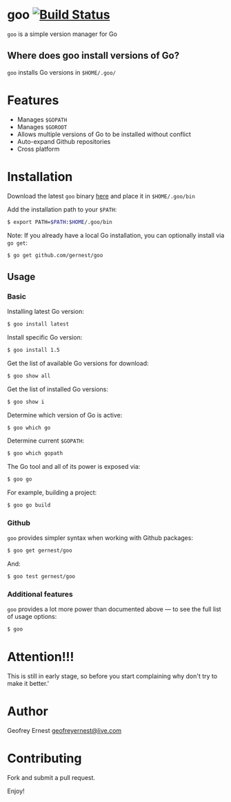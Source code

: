 # goo [![Build Status](https://travis-ci.org/gernest/goo.svg)](https://travis-ci.org/gernest/goo)
`goo` is a simple version manager for Go

## Where does goo install versions of Go?
`goo` installs Go versions in `$HOME/.goo/`

# Features
* Manages `$GOPATH`
* Manages `$GOROOT`
* Allows multiple versions of Go to be installed without conflict
* Auto-expand Github repositories
* Cross platform

# Installation
Download the latest `goo` binary [here](/releases/latest) and place it in `$HOME/.goo/bin`

Add the installation path to your `$PATH`:
```Bash
$ export PATH=$PATH:$HOME/.goo/bin
```

Note: If you already have a local Go installation, you can optionally install via `go get`:
```Bash
$ go get github.com/gernest/goo
```

## Usage

### Basic
Installing latest Go version:
```Bash
$ goo install latest
```
	
Install specific Go version:
```Bash
$ goo install 1.5
```
	
Get the list of available Go versions for download:
```Bash
$ goo show all
```
	
Get the list of installed Go versions:
```Bash
$ goo show i
```

Determine which version of Go is active:
```Bash
$ goo which go
```

Determine current `$GOPATH`:
```Bash
$ goo which gopath
```

The Go tool and all of its power is exposed via:
```Bash
$ goo go
```

For example, building a project:
```Bash
$ goo go build
```

### Github
`goo` provides simpler syntax when working with Github packages:
```Bash
$ goo get gernest/goo
```
	
And:
```Bash
$ goo test gernest/goo
```

### Additional features
`goo` provides a lot more power than documented above — to see the full list of usage options:
```Bash
$ goo
```

# Attention!!!
This is still in early stage, so before you start complaining why don't try to make it better.'

# Author
Geofrey Ernest <geofreyernest@live.com>


# Contributing
Fork and submit a pull request.

Enjoy!
